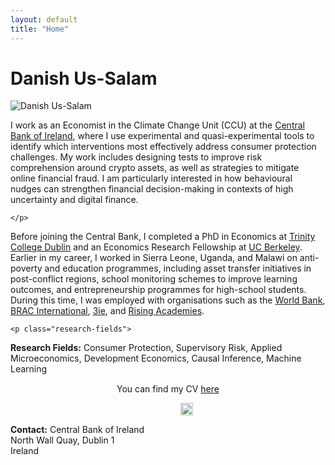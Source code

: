 ```yaml
---
layout: default
title: "Home"
---
```


<h1 class="page-name">Danish Us-Salam</h1>

<div class="about-hero">
  <div class="profile-pic">
    <img src="{{ '/assets/profile3.jpg' | relative_url }}" alt="Danish Us-Salam">
  </div>
  <div class="bio">
    <p>
I work as an Economist in the Climate Change Unit (CCU) at the <a href="https://www.centralbank.ie/" target="_blank" rel="noopener noreferrer">Central Bank of Ireland</a>, where I use experimental and quasi-experimental tools to identify which interventions most effectively address consumer protection challenges. My work includes designing tests to improve risk comprehension around crypto assets, as well as strategies to mitigate online financial fraud. I am particularly interested in how behavioural nudges can strengthen financial decision-making in contexts of high uncertainty and digital finance.

    </p>   
Before joining the Central Bank, I completed a PhD in Economics at <a href="https://www.tcd.ie/" target="_blank" rel="noopener noreferrer">Trinity College Dublin</a>  and an Economics Research Fellowship at <a href="https://www.berkeley.edu/" target="_blank" rel="noopener noreferrer">UC Berkeley</a>. Earlier in my career, I worked in Sierra Leone, Uganda, and Malawi on anti-poverty and education programmes, including asset transfer initiatives in post-conflict regions, school monitoring schemes to improve learning outcomes, and entrepreneurship programmes for high-school students. During this time, I was employed with organisations such as the 
<a href="https://www.worldbank.org" target="_blank" rel="noopener noreferrer">World Bank</a>, 
<a href="https://www.bracinternational.nl" target="_blank" rel="noopener noreferrer">BRAC International</a>, 
<a href="https://www.3ieimpact.org" target="_blank" rel="noopener noreferrer">3ie</a>, and 
<a href="https://www.risingacademies.com" target="_blank" rel="noopener noreferrer">Rising Academies</a>.

  
    <p class="research-fields">
  <strong>Research Fields:</strong> Consumer Protection, Supervisory Risk, Applied Microeconomics, Development Economics, Causal Inference, Machine Learning
</p>

<div class="cv-and-icons" style="text-align:center; margin-top:15px;">
  <p>You can find my CV 
    <a href="{{ '/assets/Danish_CV.pdf' | relative_url }}" target="_blank" rel="noopener noreferrer">here</a>
  </p>

  <p>
    <a href="mailto:ussalamd@tcd.ie" target="_blank" rel="noopener noreferrer" style="margin:0 10px;" aria-label="Email">
      <i class="fa-solid fa-envelope fa-lg"></i>
    </a>
    <a href="https://x.com/DanishUsSalam2" target="_blank" rel="noopener noreferrer" style="margin:0 10px;" aria-label="Twitter/X">
      <i class="fa-brands fa-x-twitter fa-lg"></i>
    </a>
    <a href="https://www.linkedin.com/in/danishussalam/" target="_blank" rel="noopener noreferrer" style="margin:0 10px;" aria-label="LinkedIn">
      <i class="fa-brands fa-linkedin fa-lg"></i>
    </a>
    <a href="https://bsky.app/profile/danishussalam.bsky.social" target="_blank" rel="noopener noreferrer" style="margin:0 10px;" aria-label="Bluesky">
      <img src="{{ '/assets/bluesky.svg' | relative_url }}" alt="Bluesky" style="height:20px; vertical-align:middle;">
    </a>
  </p>
</div>



  <p><strong>Contact:</strong> Central Bank of Ireland<br>
     North Wall Quay, Dublin 1<br>
     Ireland
  </p>
</div>




